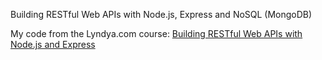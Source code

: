 Building RESTful Web APIs with Node.js, Express and NoSQL (MongoDB)

My code from the Lyndya.com course: [Building RESTful Web APIs with Node.js and Express](https://www.lynda.com/Node-js-tutorials/Building-RESTful-Web-APIs-Node-js-Express/633869-2.html)
